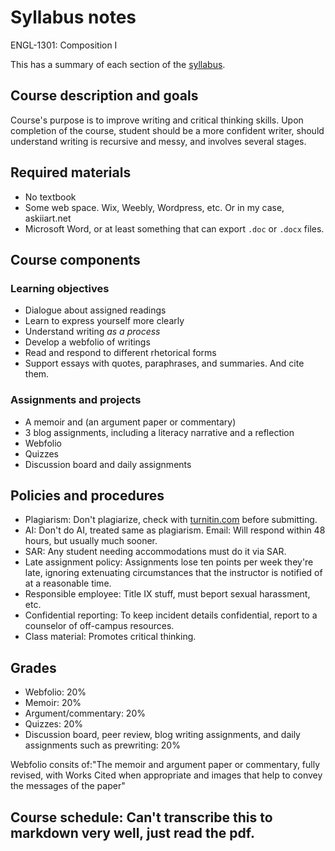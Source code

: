 # Syllabus notes

ENGL-1301: Composition I

This has a summary of each section of the [syllabus](https://canvas.tccd.edu/courses/91517/assignments/syllabus).

## Course description and goals

Course's purpose is to improve writing and critical thinking skills. Upon completion of the course, student should be a more confident writer, should understand writing is recursive and messy, and involves several stages.

## Required materials

- No textbook
- Some web space. Wix, Weebly, Wordpress, etc. Or in my case, askiiart.net
- Microsoft Word, or at least something that can export `.doc` or `.docx` files.

## Course components

### Learning objectives

- Dialogue about assigned readings
- Learn to express yourself more clearly
- Understand writing *as a process*
- Develop a webfolio of writings
- Read and respond to different rhetorical forms
- Support essays with quotes, paraphrases, and summaries. And cite them.

### Assignments and projects

- A memoir and (an argument paper or commentary)
- 3 blog assignments, including a literacy narrative and a reflection
- Webfolio
- Quizzes
- Discussion board and daily assignments

## Policies and procedures

- Plagiarism: Don't plagiarize, check with [turnitin.com](https://turnitin.com) before submitting.
- AI: Don't do AI, treated same as plagiarism.
   Email: Will respond within 48 hours, but usually much sooner.
- SAR: Any student needing accommodations must do it via SAR.
- Late assignment policy: Assignments lose ten points per week they're late, ignoring extenuating circumstances that the instructor is notified of at a reasonable time.
- Responsible employee: Title IX stuff, must beport sexual harassment, etc.
- Confidential reporting: To keep incident details confidential, report to a counselor of off-campus resources.
- Class material: Promotes critical thinking.

## Grades

- Webfolio: 20%
- Memoir: 20%
- Argument/commentary: 20%
- Quizzes: 20%
- Discussion board, peer review, blog writing assignments, and daily assignments such as prewriting: 20%

Webfolio consits of:"The memoir and argument paper or commentary, fully revised, with Works Cited when appropriate and images that help to convey the messages of the paper"

## Course schedule: Can't transcribe this to markdown very well, just read the pdf.

